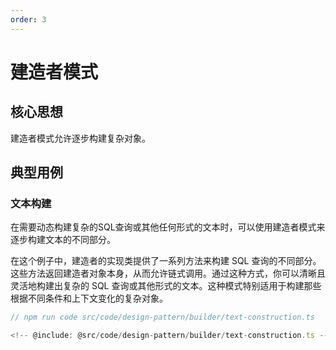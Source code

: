 ```yaml
---
order: 3
---
```

# 建造者模式

## 核心思想

建造者模式允许逐步构建复杂对象。

## 典型用例

### 文本构建

在需要动态构建复杂的SQL查询或其他任何形式的文本时，可以使用建造者模式来逐步构建文本的不同部分。

在这个例子中，建造者的实现类提供了一系列方法来构建 SQL 查询的不同部分。这些方法返回建造者对象本身，从而允许链式调用。通过这种方式，你可以清晰且灵活地构建出复杂的 SQL 查询或其他形式的文本。这种模式特别适用于构建那些根据不同条件和上下文变化的复杂对象。

```ts
// npm run code src/code/design-pattern/builder/text-construction.ts

<!-- @include: @src/code/design-pattern/builder/text-construction.ts -->
```